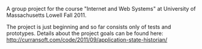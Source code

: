 A group project for the course "Internet and Web Systems" at University of Massachusetts Lowell Fall 2011.

The project is just beginning and so far consists only of tests and prototypes. Details about the project goals can be found here: http://curransoft.com/code/2011/09/application-state-historian/
